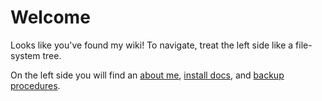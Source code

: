 # Welcome

Looks like you've found my wiki! To navigate, treat the left side like a file-system tree.

On the left side you will find an [about me](./adamzvolanek.md), [install docs](./installs.md), and [backup procedures](./backups.md).
